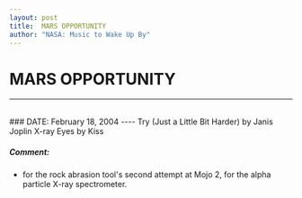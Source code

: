 ```yaml
---
layout: post
title:  MARS OPPORTUNITY
author: "NASA: Music to Wake Up By"
---
```


# MARS OPPORTUNITY
----
<br/>
### DATE: February 18, 2004
----
Try (Just a Little Bit Harder) by Janis Joplin
X-ray Eyes by Kiss

##### Comment:
* for the rock abrasion tool's second attempt at Mojo 2,
for the alpha particle X-ray spectrometer.
